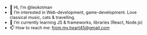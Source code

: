 - 👋 Hi, I’m @leokotman
- 👀 I’m interested in Web-development, game-development. Love classical music, cats & travelling.
- 🌱 I’m currently learning JS & frameworks, libraries (React, Node.js)
- 📫 How to reach me:
from.my.heart45@gmail.com

<!---
leokotman/leokotman is a ✨ special ✨ repository because its `README.md` (this file) appears on your GitHub profile.
You can click the Preview link to take a look at your changes.
--->
